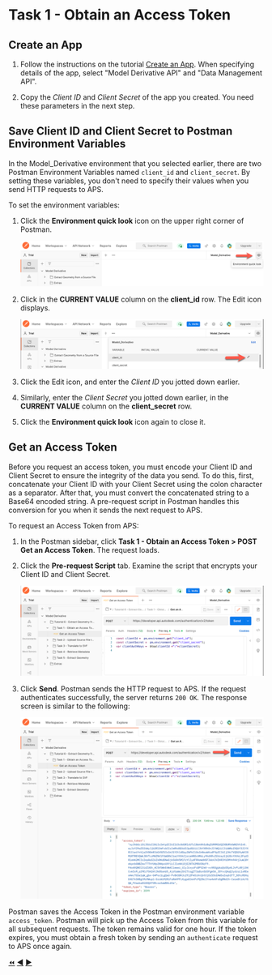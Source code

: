 # Task 1 - Obtain an Access Token

## Create an App

1. Follow the instructions on the tutorial [Create an App](https://aps.autodesk.com/en/docs/oauth/v1/tutorials/create-app/).
 When specifying details of the app,  select "Model Derivative API" and "Data Management API".

2. Copy the *Client ID* and *Client Secret* of the app you created. You need these parameters in the next step.

## Save Client ID and Client Secret to Postman Environment Variables

In the Model_Derivative environment that you selected earlier, there are two Postman Environment Variables named `client_id` and `client_secret`. By setting these variables, you don't need to specify their values when you send HTTP requests to APS.

To set the environment variables:

1. Click the **Environment quick look** icon on the upper right corner of Postman.

   ![Environment quick look icon](../images/tutorial_06_task_1_environment_quick_look_icon.png "Environment quick look icon")

2. Click in the **CURRENT VALUE** column on the **client_id** row. The Edit icon displays.

    ![Edit Environment Variable](../images/tutorial_06_task_1_client_id_view.png "Edit Environment Variable")

3. Click the Edit icon, and enter the *Client ID* you jotted down earlier.

4. Similarly, enter the *Client Secret* you jotted down earlier, in the **CURRENT VALUE** column on the **client_secret** row.

5. Click the **Environment quick look** icon again to close it.

## Get an Access Token

Before you request an access token, you must encode your Client ID and Client Secret to ensure the integrity of the data you send. To do this, first, concatenate your Client ID with your Client Secret using the colon character as a separator. After that, you must convert the concatenated string to a Base64 encoded string. A pre-request script in Postman handles this conversion for you when it sends the next request to APS.

To request an Access Token from APS:

1. In the Postman sidebar, click **Task 1 - Obtain an Access Token > POST Get an Access Token**. The request loads.

2. Click the **Pre-request Script** tab. Examine the script that encrypts your Client ID and Client Secret.

   ![Pre-request Script](../images/tutorial_06_task_1_client_id_view_in_body.png "Pre-request Script")

4. Click **Send**. Postman sends the HTTP request to APS. If the request authenticates successfully, the server returns `200 OK`. The response screen is similar to the following:

    ![Successful authentication](../images/tutorial_06_task_1_access_token_authentication.png "Successful authentication")

Postman saves the Access Token in the Postman environment variable `access_token`. Postman will pick up the Access Token from this variable for all subsequent requests. The token remains valid for one hour.  If the token expires, you must obtain a fresh token by sending an `authenticate` request to APS once again.


[:rewind:](../readme.md "readme.md") [:arrow_backward:](before_you_begin.md "Previous task") [:arrow_forward:](task-2.md "Next task")
